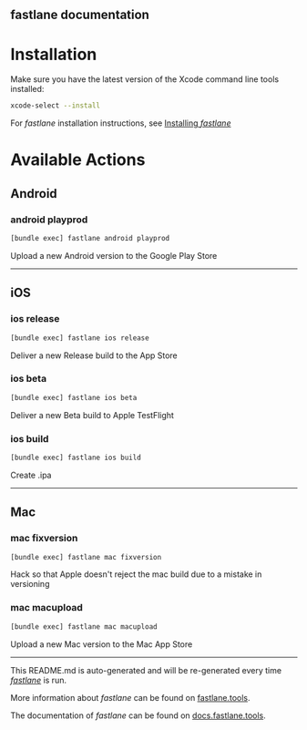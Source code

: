 fastlane documentation
----

# Installation

Make sure you have the latest version of the Xcode command line tools installed:

```sh
xcode-select --install
```

For _fastlane_ installation instructions, see [Installing _fastlane_](https://docs.fastlane.tools/#installing-fastlane)

# Available Actions

## Android

### android playprod

```sh
[bundle exec] fastlane android playprod
```

Upload a new Android version to the Google Play Store

----


## iOS

### ios release

```sh
[bundle exec] fastlane ios release
```

Deliver a new Release build to the App Store

### ios beta

```sh
[bundle exec] fastlane ios beta
```

Deliver a new Beta build to Apple TestFlight

### ios build

```sh
[bundle exec] fastlane ios build
```

Create .ipa

----


## Mac

### mac fixversion

```sh
[bundle exec] fastlane mac fixversion
```

Hack so that Apple doesn't reject the mac build due to a mistake in versioning

### mac macupload

```sh
[bundle exec] fastlane mac macupload
```

Upload a new Mac version to the Mac App Store

----

This README.md is auto-generated and will be re-generated every time [_fastlane_](https://fastlane.tools) is run.

More information about _fastlane_ can be found on [fastlane.tools](https://fastlane.tools).

The documentation of _fastlane_ can be found on [docs.fastlane.tools](https://docs.fastlane.tools).
